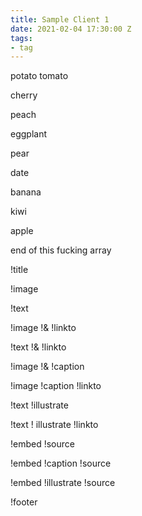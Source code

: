 ```yaml
---
title: Sample Client 1
date: 2021-02-04 17:30:00 Z
tags:
- tag
---
```


        
   
      

   potato
tomato                

 cherry

 peach                  

   eggplant 

pear

date

banana

                        
 



kiwi





apple



end of this fucking array

!title

!image

!text 

!image !& !linkto

!text !& !linkto

!image !& !caption

!image !caption !linkto

!text !illustrate

!text ! illustrate !linkto

!embed !source

!embed !caption !source

!embed !illustrate !source

!footer 